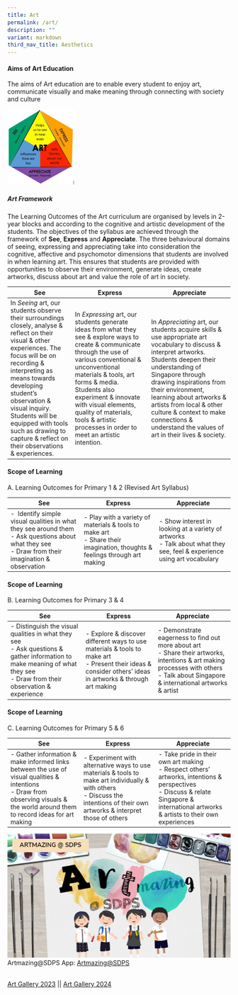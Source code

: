 ```yaml
---
title: Art
permalink: /art/
description: ""
variant: markdown
third_nav_title: Aesthetics
---
```

#### **Aims of Art Education**

The aims of Art education are to enable every student to&nbsp;enjoy art, communicate visually and make meaning through connecting with society and culture

<img src="/images/art%20framework.png" style="width:30%">
		 
##### Art Framework&nbsp;&nbsp;  

The Learning Outcomes of the Art curriculum are organised by levels in 2-year blocks and according to the cognitive and artistic development of the students. The objectives of the syllabus are achieved through the framework of&nbsp;**See**,&nbsp;**Express**&nbsp;and&nbsp;**Appreciate**. The three behavioural domains of seeing, expressing and appreciating take into consideration the cognitive, affective and psychomotor dimensions that students are involved in when learning art. This ensures that students are provided with opportunities to observe their environment, generate ideas, create artworks, discuss about art and value the role of art in society.



| See| Express | Appreciate |
| -------- | -------- | -------- |
| In&nbsp;_Seeing_&nbsp;art, our students observe their surroundings closely, analyse &amp; reflect on their visual &amp; other experiences. The focus will be on recording &amp; interpreting as means towards developing student’s observation &amp; visual inquiry. Students will be equipped with tools such as drawing to capture &amp; reflect on their observations &amp; experiences.     | In&nbsp;_Expressing_&nbsp;art, our students generate ideas from what they see &amp; explore ways to create &amp; communicate through the use of various conventional &amp; unconventional materials &amp; tools, art forms &amp; media. Students also experiment &amp; innovate with visual elements, quality of materials, tools &amp; artistic processes in order to meet an artistic intention.     | In&nbsp;_Appreciating_&nbsp;art, our students acquire skills &amp; use appropriate art vocabulary to discuss &amp; interpret artworks. Students deepen their understanding of Singapore through drawing inspirations from their environment, learning about artworks &amp; artists from local &amp; other culture &amp; context to make connections &amp; understand the values of art in their lives &amp; society.|

#### **Scope of Learning**

A.&nbsp;Learning Outcomes for Primary 1 &amp; 2 (Revised Art Syllabus)

| See| Express | Appreciate |
| -------- | -------- | -------- |
|-   &nbsp;Identify simple visual qualities in what they see around them      <br>-   Ask questions about what they see<br>-  Draw from their imagination &amp; observation| -   Play with a variety of materials &amp; tools to make art  <br>-  Share their imagination, thoughts &amp; feelings through art making|-   Show interest in looking at a variety of artworks  <br>- Talk about what they see, feel &amp; experience using art vocabulary|

#### **Scope of Learning**

  
B. Learning Outcomes for Primary 3 &amp; 4

| See| Express | Appreciate |
| -------- | -------- | -------- |
|-   Distinguish the visual qualities in what they see  <br>- Ask questions &amp; gather information to make meaning of what they see  <br>-   Draw from their observation &amp; experience| -   Explore &amp; discover different ways to use materials &amp; tools to make art  <br>-   Present their ideas &amp; consider others’ ideas in artworks &amp; through art making| -   Demonstrate eagerness to find out more about art  <br>-   Share their artworks, intentions &amp; art making processes with others  <br>-   Talk about Singapore &amp; international artworks &amp; artist

#### **Scope of Learning**

  
C. Learning Outcomes for Primary 5 &amp; 6

| See| Express | Appreciate |
| -------- | -------- | -------- |
|-   Gather information &amp; make informed links between the use of visual qualities &amp; intentions  <br>-  Draw from observing visuals &amp; the world around them to record ideas for art making|-   Experiment with alternative ways to use materials &amp; tools to make art individually &amp; with others <br>- Discuss the intentions of their own artworks &amp; interpret those of others|-   Take pride in their own art making  <br>- Respect others’ artworks, intentions &amp; perspectives  <br>-  Discuss &amp; relate Singapore &amp; international artworks &amp; artists to their own experiences

![Artmazing@SDPS](/images/Artmazing.png)
Artmazing@SDPS App: [Artmazing@SDPS](https://sdpsapps.wixsite.com/sdpsart)


<br>[Art Gallery 2023](https://www.canva.com/design/DAGTmFYZI1g/YaBsNmSGuo-30hVlLeVB8g/view) ||
[Art Gallery 2024](https://www.canva.com/design/DAGRve2uoBY/l3tloYhT-RwGVuV2ODq3QQ/view)<br>